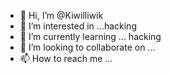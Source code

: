 - 👋 Hi, I’m @Kiwilliwik
- 👀 I’m interested in ...hacking
- 🌱 I’m currently learning ... hacking
- 💞️ I’m looking to collaborate on ...
- 📫 How to reach me ...

<!---
Kiwilliwik/Kiwilliwik is a ✨ special ✨ repository because its `README.md` (this file) appears on your GitHub profile.
You can click the Preview link to take a look at your changes.
--->
